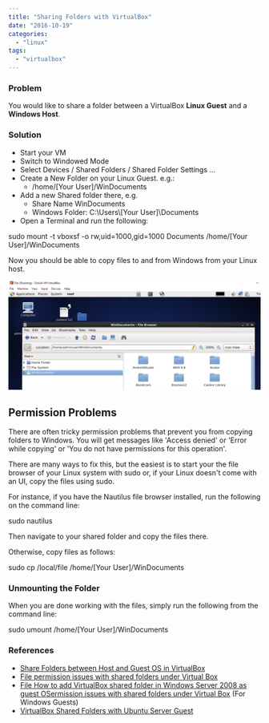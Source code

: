 ```yaml
---
title: "Sharing Folders with VirtualBox"
date: "2016-10-19"
categories: 
  - "linux"
tags: 
  - "virtualbox"
---
```


### Problem

You would like to share a folder between a VirtualBox **Linux Guest** and a **Windows Host**.

### Solution

- Start your VM
- Switch to Windowed Mode
- Select Devices / Shared Folders / Shared Folder Settings ...
- Create a New Folder on your Linux Guest. e.g.:
    - /home/\[Your User\]/WinDocuments
- Add a new Shared folder there, e.g.
    - Share Name WinDocuments
    - Windows Folder: C:\\Users\\\[Your User\]\\Documents
- Open a Terminal and run the following:

sudo mount -t vboxsf -o rw,uid=1000,gid=1000 Documents /home/\[Your User\]/WinDocuments

Now you should be able to copy files to and from Windows from your Linux host.

![windocs](images/windocs.png)

## **Permission Problems**

There are often tricky permission problems that prevent you from copying folders to Windows. You will get messages like 'Access denied' or 'Error while copying' or 'You do not have permissions for this operation'.

There are many ways to fix this, but the easiest is to start your the file browser of your Linux system with sudo or, if your Linux doesn't come with an UI, copy the files using sudo.

For instance, if you have the Nautilus file browser installed, run the following on the command line:

sudo nautilus

Then navigate to your shared folder and copy the files there.

Otherwise, copy files as follows:

sudo cp /local/file /home/\[Your User\]/WinDocuments

### Unmounting the Folder

When you are done working with the files, simply run the following from the command line:

sudo umount /home/\[Your User\]/WinDocuments

### References

- [Share Folders between Host and Guest OS in VirtualBox](http://helpdeskgeek.com/virtualization/virtualbox-share-folder-host-guest/)
- [File permission issues with shared folders under Virtual Box](http://unix.stackexchange.com/questions/52667/file-permission-issues-with-shared-folders-under-virtual-box-ubuntu-guest-wind)
- [File How to add VirtualBox shared folder in Windows Server 2008 as guest OSermission issues with shared folders under Virtual Box](https://expertester.wordpress.com/2009/10/06/how-to-add-virtualbox-shared-folder-in-windows-server-2008-as-guest-os/) (For Windows Guests)
- [VirtualBox Shared Folders with Ubuntu Server Guest](https://devtidbits.com/2010/03/11/virtualbox-shared-folders-with-ubuntu-server-guest/)
